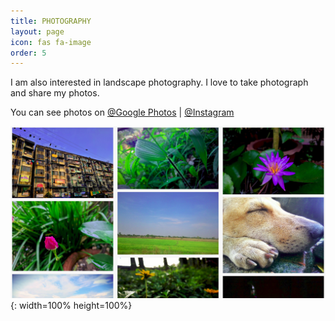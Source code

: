 ```yaml
---
title: PHOTOGRAPHY
layout: page
icon: fas fa-image
order: 5
---
```


<p>I am also interested in landscape photography. I love to take photograph and share my photos.</p>
<p >You can see photos on <a href="https://photos.app.goo.gl/SJ9NYCk8so8oJRQz7">@Google Photos</a> | <a href="https://www.instagram.com/zawzaw.me">@Instagram</a>
</p>

![Photography](/assets/images/featured-images/img_mobilephotography.png){: width=100% height=100%}
